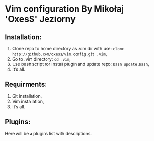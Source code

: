 # Vim configuration By Mikołaj 'OxesS' Jeziorny

## Installation:

1. Clone repo to home directory as .vim dir with use: `clone http://github.com/oxess/vim.config.git .vim`,
2. Go to .vim directory: `cd .vim`,
3. Use bash script for install plugin and update repo: `bash update.bash`,
4. It's all.

## Requirments:
1. Git installation,
2. Vim installation,
3. It's all.

## Plugins:

Here will be a plugins list with descriptions.



